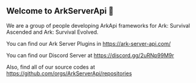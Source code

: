 ## Welcome to ArkServerApi 👋

We are a group of people developing ArkApi frameworks for Ark: Survival Ascended and Ark: Survival Evolved.

You can find our Ark Server Plugins in https://ark-server-api.com/

You can find our Discord Server at https://discord.gg/2uRNp99M9r

Also, find all of our source codes at https://github.com/orgs/ArkServerApi/repositories
